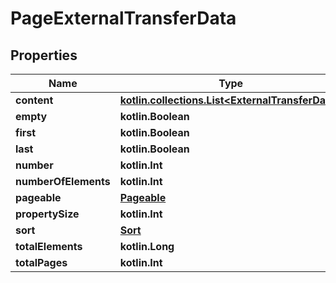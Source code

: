 
# PageExternalTransferData

## Properties
| Name | Type | Description | Notes |
| ------------ | ------------- | ------------- | ------------- |
| **content** | [**kotlin.collections.List&lt;ExternalTransferData&gt;**](ExternalTransferData.md) |  |  [optional] |
| **empty** | **kotlin.Boolean** |  |  [optional] |
| **first** | **kotlin.Boolean** |  |  [optional] |
| **last** | **kotlin.Boolean** |  |  [optional] |
| **number** | **kotlin.Int** |  |  [optional] |
| **numberOfElements** | **kotlin.Int** |  |  [optional] |
| **pageable** | [**Pageable**](Pageable.md) |  |  [optional] |
| **propertySize** | **kotlin.Int** |  |  [optional] |
| **sort** | [**Sort**](Sort.md) |  |  [optional] |
| **totalElements** | **kotlin.Long** |  |  [optional] |
| **totalPages** | **kotlin.Int** |  |  [optional] |



